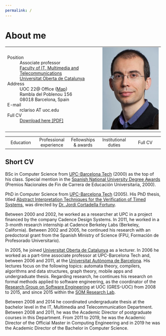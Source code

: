 ```yaml
---
permalink: /
---
```

# About me


<table style="width:100%">
  <tr>
    <td>
     <dl>
        <dt> 
          Position
        </dt>
        <dd> 
          Associate professor <br/>
          <a href="https://www.uoc.edu/portal/en/estudis_arees/informatica_multimedia_telecomunicacio/index.html">Faculty of IT, Multimedia and Telecommunications</a> <br/>
          <a href="https://www.uoc.edu">Universitat Oberta de Catalunya</a> 
        </dd>
        <dt>
          Address
        </dt>
        <dd>
          UOC 22@ Office (<a href="https://www.google.es/maps/dir//Rambla+del+Poblenou,+156,+08018+Barcelona,+Spain/@41.4063554,2.1925564,17z/data=!4m8!4m7!1m0!1m5!1m1!1s0x12a4a33b497ecae5:0xe4b9ee875f578f75!2m2!1d2.1947451!2d41.4063554">Map</a>) <br/>
          Rambla del Poblenou 156 <br/>
          08018 Barcelona, Spain
        </dd>
        <dt>
          E-mail
        </dt>
        <dd>
          rclariso AT uoc.edu
        </dd>
        <dt>
          Full CV
       </dt>
       <dd>
         <a href="/docs/rclariso-research-cv.pdf">Download here [PDF]</a>
       </dd>
      </dl> 
    </td>
    <td>
      <img src="/img/robert-clariso.jpg" alt="Photo of Robert Clarisó" height="60%">
    </td>
  </tr>
</table>

<table width="100%">
  <tr style="text-align:center;">
    <td width="20%" style="text-align:center;"> Education </td>
    <td width="20%" style="text-align:center;"> Professional experience </td>
    <td width="20%" style="text-align:center;"> Fellowships & awards </td>
    <td width="20%" style="text-align:center;"> Institutional duties </td>
    <td width="20%" style="text-align:center;"> Full CV </td>
  </tr> 
</table>

## Short CV

BSc in Computer Science from [UPC-Barcelona Tech](https://www.upc.edu/en) (2000) as the top of his class. Special mention in the [Spanish National University Degree Awards](https://www.boe.es/diario_boe/txt.php?id=BOE-A-2000-15324) (Premios Nacionales de Fin de Carrera de Educación Universitaria, 2000).

PhD in Computer Science from [UPC-Barcelona Tech](https://www.upc.edu/en) (2005). His PhD thesis, titled [Abstract Interpretation Techniques for the Verification of Timed Systems](/docs/thesis/rclariso-phd-thesis.pdf), was directed by [Dr. Jordi Cortadella Fortuny](https://www.cs.upc.edu/~jordicf/).
 
Between 2000 and 2002, he worked as a researcher at UPC in a project financed by the company Cadence Design Systems. In 2011, he worked in a 3-month research internship at Cadence Berkeley Labs (Berkeley, California). Between 2002 and 2005, he continued his research with an predoctoral grant from the Spanish Ministry of Science (FPU, Formación de Profesorado Universitario).
 
In 2005, he joined [Universitat Oberta de Catalunya](https://www.uoc.edu) as a lecturer. In 2006 he worked as a part-time associate professor at UPC-Barcelona Tech and, between 2006 and 2011, at the [Universitat Autònoma de Barcelona](https://www.uab.edu). His lectures focus on the following topics: automata theory, compilers, algorithms and data structures, graph theory, mobile apps and undergraduate thesis. Regarding research, he continues his research on formal methods applied to software engineering, as the coordinator of the [Research Group on Software Engineering](gres.uoc.edu) at UOC (GRES-UOC) from 2008 to 2015, and since 2015 within the [SOM Research Lab](https://som-research.uoc.edu).
 
Between 2008 and 2014 he coordinated undergraduate thesis at the bachelor level in the IT, Multimedia and Telecommunication Department. Between 2008 and 2011, he was the Academic Director of postgraduate courses in this Department. From 2011 to 2019, he was the Academic Director of the Official Master in Computing Engineering and in 2019 he was the Academic Director of the Bachelor in Computer Science.
    
